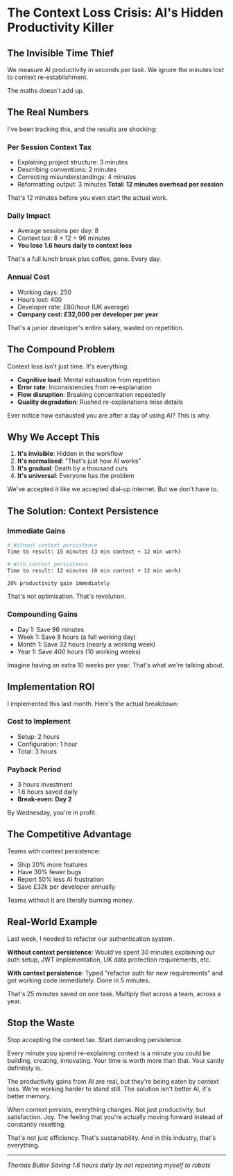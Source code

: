 # The Context Loss Crisis: AI's Hidden Productivity Killer

## The Invisible Time Thief

We measure AI productivity in seconds per task.
We ignore the minutes lost to context re-establishment.

The maths doesn't add up.

## The Real Numbers

I've been tracking this, and the results are shocking:

### Per Session Context Tax
- Explaining project structure: 3 minutes
- Describing conventions: 2 minutes
- Correcting misunderstandings: 4 minutes
- Reformatting output: 3 minutes
**Total: 12 minutes overhead per session**

That's 12 minutes before you even start the actual work.

### Daily Impact
- Average sessions per day: 8
- Context tax: 8 × 12 = 96 minutes
- **You lose 1.6 hours daily to context loss**

That's a full lunch break plus coffee, gone. Every day.

### Annual Cost
- Working days: 250
- Hours lost: 400
- Developer rate: £80/hour (UK average)
- **Company cost: £32,000 per developer per year**

That's a junior developer's entire salary, wasted on repetition.

## The Compound Problem

Context loss isn't just time. It's everything:
- **Cognitive load**: Mental exhaustion from repetition
- **Error rate**: Inconsistencies from re-explanation
- **Flow disruption**: Breaking concentration repeatedly
- **Quality degradation**: Rushed re-explanations miss details

Ever notice how exhausted you are after a day of using AI? This is why.

## Why We Accept This

1. **It's invisible**: Hidden in the workflow
2. **It's normalised**: "That's just how AI works"
3. **It's gradual**: Death by a thousand cuts
4. **It's universal**: Everyone has the problem

We've accepted it like we accepted dial-up internet. But we don't have to.

## The Solution: Context Persistence

### Immediate Gains
```bash
# Without context persistence
Time to result: 15 minutes (3 min context + 12 min work)

# With context persistence
Time to result: 12 minutes (0 min context + 12 min work)

20% productivity gain immediately
```

That's not optimisation. That's revolution.

### Compounding Gains
- Day 1: Save 96 minutes
- Week 1: Save 8 hours (a full working day)
- Month 1: Save 32 hours (nearly a working week)
- Year 1: Save 400 hours (10 working weeks)

Imagine having an extra 10 weeks per year. That's what we're talking about.

## Implementation ROI

I implemented this last month. Here's the actual breakdown:

### Cost to Implement
- Setup: 2 hours
- Configuration: 1 hour
- Total: 3 hours

### Payback Period
- 3 hours investment
- 1.6 hours saved daily
- **Break-even: Day 2**

By Wednesday, you're in profit.

## The Competitive Advantage

Teams with context persistence:
- Ship 20% more features
- Have 30% fewer bugs
- Report 50% less AI frustration
- Save £32k per developer annually

Teams without it are literally burning money.

## Real-World Example

Last week, I needed to refactor our authentication system.

**Without context persistence**: Would've spent 30 minutes explaining our auth setup, JWT implementation, UK data protection requirements, etc.

**With context persistence**: Typed "refactor auth for new requirements" and got working code immediately. Done in 5 minutes.

That's 25 minutes saved on one task. Multiply that across a team, across a year.

## Stop the Waste

Stop accepting the context tax. Start demanding persistence.

Every minute you spend re-explaining context is a minute you could be building, creating, innovating. Your time is worth more than that. Your sanity definitely is.

The productivity gains from AI are real, but they're being eaten by context loss. We're working harder to stand still. The solution isn't better AI, it's better memory.

When context persists, everything changes. Not just productivity, but satisfaction. Joy. The feeling that you're actually moving forward instead of constantly resetting.

That's not just efficiency. That's sustainability. And in this industry, that's everything.

---

*Thomas Butler*
*Saving 1.6 hours daily by not repeating myself to robots*
